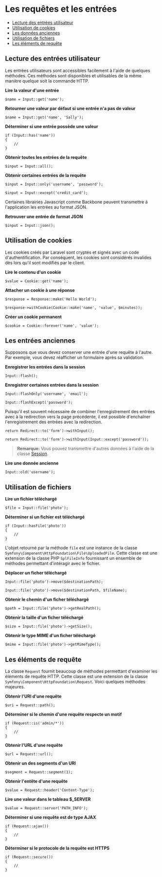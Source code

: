 # Les requêtes et les entrées

- [Lecture des entrées utilisateur](#basic-input)
- [Utilisation de cookies](#cookies)
- [Les données anciennes](#old-input)
- [Utilisation de fichiers](#files)
- [Les éléments de requête](#request-information)

<a name="basic-input"></a>
## Lecture des entrées utilisateur

Les entrées utilisateurs sont accessibles facilement à l'aide de quelques méthodes. Ces méthodes sont disponibles et utilisables de la même manière quelque soit la commande HTTP.

**Lire la valeur d'une entrée**

	$name = Input::get('name');

**Retourner une valeur par défaut si une entrée n'a pas de valeur**

	$name = Input::get('name', 'Sally');

**Déterminer si une entrée possède une valeur**

	if (Input::has('name'))
	{
		//
	}

**Obtenir toutes les entrées de la requête**

	$input = Input::all();

**Obtenir certaines entrées de la requête**

	$input = Input::only('username', 'password');

	$input = Input::except('credit_card');

Certaines librairies Javascript comme Backbone peuvent transmettre à l'application les entrées au format JSON.

**Retrouver une entrée de format JSON**

	$input = Input::json();

<a name="cookies"></a>
## Utilisation de cookies

Les cookies créés par Laravel sont cryptés et signés avec un code d'authentification. Par conséquent, les cookies sont considérés invalides dès lors qu'il sont modifiés par le client.

**Lire le contenu d'un cookie**

	$value = Cookie::get('name');

**Attacher un cookie à une réponse**

	$response = Response::make('Hello World');

	$response->withCookie(Cookie::make('name', 'value', $minutes));

**Créer un cookie permanent**

	$cookie = Cookie::forever('name', 'value');

<a name="old-input"></a>
## Les entrées anciennes

Supposons que vous devez conserver une entrée d'une requête à l'autre. Par exemple, vous devez réafficher un formulaire après sa validation.

**Enregistrer les entrées dans la session**

	Input::flash();

**Enregistrer certaines entrées dans la session**

	Input::flashOnly('username', 'email');

	Input::flashExcept('password');

Puisqu'il est souvent nécessaire de combiner l'enregistrement des entrées avec à la redirection vers la page précédente, il est possible d'enchaîner l'enregistrement des entrées avec la redirection.

	return Redirect::to('form')->withInput();

	return Redirect::to('form')->withInput(Input::except('password'));

> **Remarque:** Vous pouvez transmettre d'autres données à l'aide de la classe [Session](/docs/session).

**Lire une donnée ancienne**

	Input::old('username');

<a name="files"></a>
## Utilisation de fichiers

**Lire un fichier téléchargé**

	$file = Input::file('photo');

**Déterminer si un fichier est téléchargé**

	if (Input::hasFile('photo'))
	{
		//
	}

L'objet retourné par la méthode `file` est une instance de la classe `Symfony\Component\HttpFoundation\File\UploadedFile`. Cette classe est une extension de la classe PHP `SplFileInfo` fournissant un ensemble de méthodes permettant d'intéragir avec le fichier.

**Déplacer un ficher téléchargé**

	Input::file('photo')->move($destinationPath);

	Input::file('photo')->move($destinationPath, $fileName);

**Obtenir le chemin d'un ficher téléchargé**

	$path = Input::file('photo')->getRealPath();

**Obtenir la taille d'un ficher téléchargé**

	$size = Input::file('photo')->getSize();

**Obtenir le type MIME d'un ficher téléchargé**

	$mime = Input::file('photo')->getMimeType();

<a name="request-information"></a>
## Les éléments de requête

La classe `Request` fournit beaucoup de méthodes permettant d'examiner les éléments de requête HTTP. Cette classe est une extension de la classe `Symfony\Component\HttpFoundation\Request`. Voici quelques méthodes majeures.

**Obtenir l'URI d'une requête**

	$uri = Request::path();

**Déterminer si le chemin d'une requête respecte un motif**

	if (Request::is('admin/*'))
	{
		//
	}

**Obtenir l'URL d'une requête**

	$url = Request::url();

**Obtenir un des segments d'un URI**

	$segment = Request::segment(1);

**Obtenir l'entête d'une requête**

	$value = Request::header('Content-Type');

**Lire une valeur dans le tableau $_SERVER**

	$value = Request::server('PATH_INFO');

**Déterminer si une requête est de type AJAX**

	if (Request::ajax())
	{
		//
	}

**Déterminer si le protocole de la requête est HTTPS**

	if (Request::secure())
	{
		//
	}
